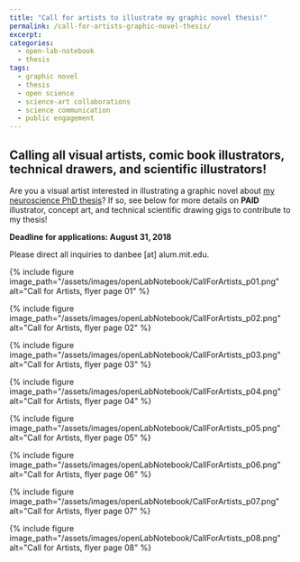 ```yaml
---
title: "Call for artists to illustrate my graphic novel thesis!"
permalink: /call-for-artists-graphic-novel-thesis/
excerpt: 
categories:
  - open-lab-notebook
  - thesis
tags:
  - graphic novel
  - thesis
  - open science
  - science-art collaborations
  - science communication
  - public engagement
---
```

## Calling all visual artists, comic book illustrators, technical drawers, and scientific illustrators!

Are you a visual artist interested in illustrating a graphic novel about [my neuroscience PhD thesis](http://www.danbeekim.org/open-lab-notebook/)? If so, see below for more details on **PAID** illustrator, concept art, and technical scientific drawing gigs to contribute to my thesis! 

**Deadline for applications: August 31, 2018**

Please direct all inquiries to danbee [at] alum.mit.edu. 

{% include figure image_path="/assets/images/openLabNotebook/CallForArtists_p01.png" alt="Call for Artists, flyer page 01" %}

{% include figure image_path="/assets/images/openLabNotebook/CallForArtists_p02.png" alt="Call for Artists, flyer page 02" %}

{% include figure image_path="/assets/images/openLabNotebook/CallForArtists_p03.png" alt="Call for Artists, flyer page 03" %}

{% include figure image_path="/assets/images/openLabNotebook/CallForArtists_p04.png" alt="Call for Artists, flyer page 04" %}

{% include figure image_path="/assets/images/openLabNotebook/CallForArtists_p05.png" alt="Call for Artists, flyer page 05" %}

{% include figure image_path="/assets/images/openLabNotebook/CallForArtists_p06.png" alt="Call for Artists, flyer page 06" %}

{% include figure image_path="/assets/images/openLabNotebook/CallForArtists_p07.png" alt="Call for Artists, flyer page 07" %}

{% include figure image_path="/assets/images/openLabNotebook/CallForArtists_p08.png" alt="Call for Artists, flyer page 08" %}

